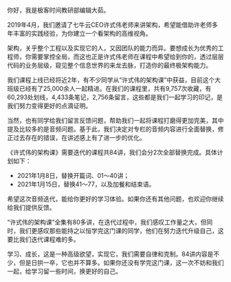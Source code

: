 你好，我是极客时间教研部编辑大茹。

2019年4月，我们邀请了七牛云CEO许式伟老师来讲架构，希望能借助许老师多年丰富的实践经验，为你建立一个看架构的高维视角。

架构，关乎整个工程以及实现它的人，又因团队的能力而异。要想成长为优秀的工程师，你需要掌控全局，而这也正是许式伟老师在课程中希望给到你的，透过层层代码的业务层级，窥见整个信息世界的来龙去脉，打造你的最终极架构能力。

我们课程上线已经将近2年，有不少同学从“许式伟的架构课”中获益，目前这个大班级已经有了25,000余人一起精进。在我们的课程里，共有9,757次收藏，有60,293处划线，4,433条笔记，2,756条留言，这些都是我们一起学习的印记，是我们努力变得更好的点滴证明。

当然，也有同学给我们留言反馈问题，帮助我们一起将课程打磨得更加完美，其中提及比较多的是音频问题。基于此，我们决定对专栏的音频内容进行全面替换，修正过去存在的错误，在讲述感上有了进一步的优化。

《许式伟的架构课》需要迭代的课程共84讲，我们会分2次全部替换完成。具体计划如下：

- 2021年1月8日，替换开篇词、01～40讲；
- 2021年1月15日，替换41～77，以及加餐和结束语。

希望这次音频迭代，能给你更好的学习体验。如果你还有其他问题，也欢迎你继续给我们提供反馈。

“许式伟的架构课”全集有80多讲，在迭代过程中，我们感叹工作量之大，但同时，我们更感叹那些能持之以恒学完这门课的同学，他们在努力迭代升级自己，这要比我们迭代课程难的多。

学习、成长，这是一种高级欲望，实现它，我们需要自律和克制。84讲内容是不少，但是日拱一卒，它也并不算多。如果你还没有学完这门课，这一次不妨和我们一起，给学习留一些时间，换更好的自己。